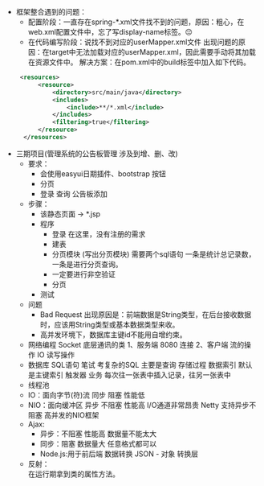 + 框架整合遇到的问题：
    + 配置阶段：一直存在spring-*.xml文件找不到的问题，原因：粗心，在web.xml配置文件中，忘了写display-name标签。😔
    + 在代码编写阶段：说找不到对应的userMapper.xml文件  出现问题的原因：在target中无法加载对应的userMapper.xml，因此需要手动将其加载在资源文件中。 解决方案：在pom.xml中的build标签中加入如下代码。
    ```xml
     <resources>
          <resource>
              <directory>src/main/java</directory>
              <includes>
                  <include>**/*.xml</include>
              </includes>
              <filtering>true</filtering>
          </resource>
      </resources>
    ```
+ 三期项目(管理系统的公告板管理 涉及到增、删、改)
    + 要求：
        + 会使用easyui日期插件、bootstrap 按钮
        + 分页
        + 登录 查询 公告板添加 
    + 步骤：
        + 该静态页面 -> *.jsp
        + 程序
            + 登录 在这里，没有注册的需求
            + 建表 
            + 分页模块 (写出分页模块) 需要两个sql语句 一条是统计总记录数，一条是进行分页查询。
            + 一定要进行非空验证
            + 分页
        + 测试
    + 问题
        + Bad Request 出现原因是：前端数据是String类型，在后台接收数据时，应该用String类型或基本数据类型来收。
        + 高并发环境下，数据库主键id不能用自增约束。
    + 网络编程 Socket 底层通讯的类 1、服务端 8080 连接 2、客户端 流的操作 IO 读写操作 
    + 数据库 SQL语句 笔试 考复杂的SQL 主要是查询 存储过程 数据索引 默认是主键索引  触发器 业务 每次往一张表中插入记录，往另一张表中
    + 线程池
    + IO：面向字节(符)流  同步 阻塞 性能低
    + NIO：面向缓冲区 异步 不阻塞 性能高 I/O通道非常昂贵 Netty 支持异步不阻塞 高并发的NIO框架
    + Ajax:
        + 异步：不阻塞 性能高 数据量不能太大
        + 同步：阻塞 数据量大 任意格式都可以
        + Node.js:用于前后端 数据转换 JSON - 对象 转换层
    + 反射：  
    在运行期拿到类的属性方法。